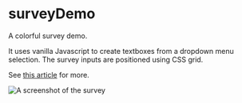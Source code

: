 # surveyDemo
A colorful survey demo.

It uses vanilla Javascript to create textboxes from a dropdown menu selection. The survey inputs are positioned using CSS grid.

See [this article](https://martyav.github.io/2018-08-06-web-demos/#survey) for more.

![A screenshot of the survey](https://i.imgur.com/bjvvpzW.png "A screenshot of the survey")

